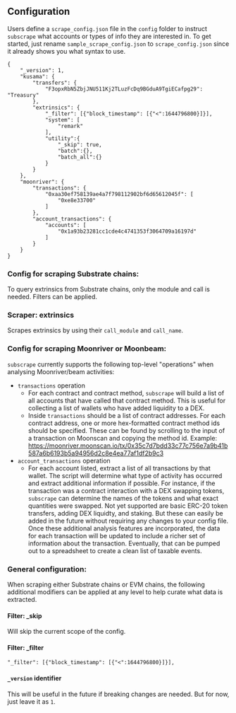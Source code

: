 ## Configuration

Users define a `scrape_config.json` file in the `config` folder to instruct `subscrape` what accounts or types of info they are interested in. To get started, just rename `sample_scrape_config.json` to `scrape_config.json` since it already shows you what syntax to use.

```
{
    "_version": 1,
    "kusama": {
        "transfers": {
            "F3opxRbN5ZbjJNU511Kj2TLuzFcDq9BGduA9TgiECafpg29": "Treasury"
        },
        "extrinsics": {
            "_filter": [{"block_timestamp": [{"<":1644796800}]}],
            "system": [
                "remark"
            ],
            "utility":{
                "_skip": true,
                "batch":{},
                "batch_all":{}
            }
        }
    },
    "moonriver": {
        "transactions": {
            "0xaa30ef758139ae4a7f798112902bf6d65612045f": [
                "0xe8e33700"
            ]
        },
        "account_transactions": {
            "accounts": [
                "0x1a93b23281cc1cde4c4741353f3064709a16197d"
            ]
        }
    }
}
```

### Config for scraping Substrate chains:

To query extrinsics from Substrate chains, only the module and call is needed. Filters can be applied.

### Scraper: extrinsics
Scrapes extrinsics by using their `call_module` and `call_name`.

### Config for scraping Moonriver or Moonbeam:

`subscrape` currently supports the following top-level "operations" when analysing Moonriver/beam activities:
* `transactions` operation
  * For each contract and contract method, `subscrape` will build a list of all accounts that have called that contract method. This is useful for collecting a list of wallets who have added liquidity to a DEX.
  * Inside `transactions` should be a list of contract addresses. For each contract address, one or more hex-formatted contract method ids should be specified. These can be found by scrolling to the input of a transaction on Moonscan and copying the method id. Example: https://moonriver.moonscan.io/tx/0x35c7d7bdd33c77c756e7a9b41b587a6b6193b5a94956d2c8e4ea77af1df2b9c3
* `account_transactions` operation
  * For each account listed, extract a list of all transactions by that wallet. The script will determine what type of activity has occurred and extract additional information if possible. For instance, if the transaction was a contract interaction with a DEX swapping tokens, `subscrape` can determine the names of the tokens and what exact quantities were swapped. Not yet supported are basic ERC-20 token transfers, adding DEX liquidty, and staking. But these can easily be added in the future without requiring any changes to your config file. Once these additional analysis features are incorporated, the data for each transaction will be updated to include a richer set of information about the transaction. Eventually, that can be pumped out to a spreadsheet to create a clean list of taxable events.

### General configuration:

When scraping either Substrate chains or EVM chains, the following additional modifiers can be applied at any level to help curate what data is extracted.

#### Filter: _skip
Will skip the current scope of the config.

#### Filter: _filter
`"_filter": [{"block_timestamp": [{"<":1644796800}]}],`

#### `_version` identifier
This will be useful in the future if breaking changes are needed. But for now, just leave it as `1`.









